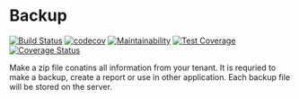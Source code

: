 # Backup

[![Build Status](https://travis-ci.com/pluf/backup.svg?branch=master)](https://travis-ci.com/pluf/backup)
[![codecov](https://codecov.io/gh/pluf/backup/branch/master/graph/badge.svg)](https://codecov.io/gh/pluf/backup)
[![Maintainability](https://api.codeclimate.com/v1/badges/513f356bdf26065cc009/maintainability)](https://codeclimate.com/github/pluf/backup/maintainability)
[![Test Coverage](https://api.codeclimate.com/v1/badges/513f356bdf26065cc009/test_coverage)](https://codeclimate.com/github/pluf/backup/test_coverage)
[![Coverage Status](https://coveralls.io/repos/github/pluf/backup/badge.svg?branch=master)](https://coveralls.io/github/pluf/backup?branch=master)

Make a zip file conatins all information from your tenant. It is requried to make a backup, create a report or use in other application. Each backup file will be stored on the server.
